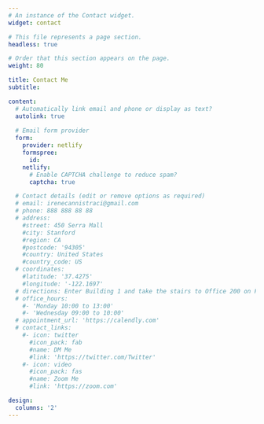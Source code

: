 ```yaml
---
# An instance of the Contact widget.
widget: contact

# This file represents a page section.
headless: true

# Order that this section appears on the page.
weight: 80

title: Contact Me
subtitle: 

content:
  # Automatically link email and phone or display as text?
  autolink: true
  
  # Email form provider
  form:
    provider: netlify
    formspree:
      id:
    netlify:
      # Enable CAPTCHA challenge to reduce spam?
      captcha: true

  # Contact details (edit or remove options as required)
  # email: irenecannistraci@gmail.com
  # phone: 888 888 88 88
  # address:
    #street: 450 Serra Mall
    #city: Stanford
    #region: CA
    #postcode: '94305'
    #country: United States
    #country_code: US
  # coordinates:
    #latitude: '37.4275'
    #longitude: '-122.1697'
  # directions: Enter Building 1 and take the stairs to Office 200 on Floor 2
  # office_hours:
    #- 'Monday 10:00 to 13:00'
    #- 'Wednesday 09:00 to 10:00'
  # appointment_url: 'https://calendly.com'
  # contact_links:
    #- icon: twitter
      #icon_pack: fab
      #name: DM Me
      #link: 'https://twitter.com/Twitter'
    #- icon: video
      #icon_pack: fas
      #name: Zoom Me
      #link: 'https://zoom.com'

design:
  columns: '2'
---
```

